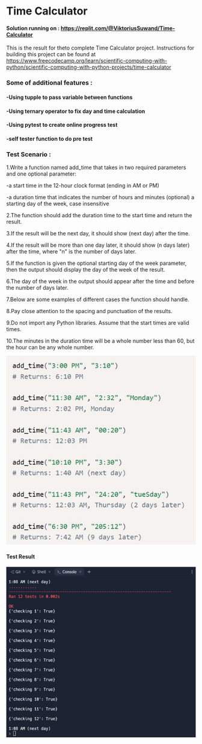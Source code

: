 # Time Calculator
#### Solution running on : https://replit.com/@ViktoriusSuwand/Time-Calculator

This is the result for theto complete Time Calculator project. 
Instructions for building this project can be found at 
https://www.freecodecamp.org/learn/scientific-computing-with-python/scientific-computing-with-python-projects/time-calculator

###  Some of additional features :
#### -Using tupple to pass variable between functions
#### -Using ternary operator to fix day and time calculation
#### -Using pytest to create online progress test
#### -self tester function to do pre test

### Test Scenario :
1.Write a function named add_time that takes in two required parameters and one optional parameter:
  
  -a start time in the 12-hour clock format (ending in AM or PM)
  
  -a duration time that indicates the number of hours and minutes (optional) a starting day of the week, case insensitive

2.The function should add the duration time to the start time and return the result.

3.If the result will be the next day, it should show (next day) after the time. 
  
4.If the result will be more than one day later, it should show (n days later) after the time, where "n" is the number of days later.

5.If the function is given the optional starting day of the week parameter, then the output should display the day of the week of the result. 
  
6.The day of the week in the output should appear after the time and before the number of days later.

7.Below are some examples of different cases the function should handle.
  
8.Pay close attention to the spacing and punctuation of the results.

9.Do not import any Python libraries. Assume that the start times are valid times.

10.The minutes in the duration time will be a whole number less than 60, but the hour can be any whole number.

![example](example.jpg)


#### Test Result 
![complete](complete.jpg)